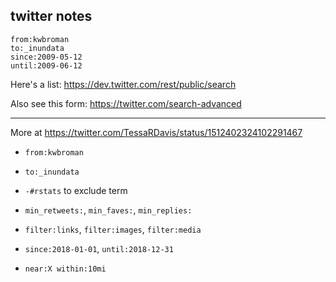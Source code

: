 ## twitter notes

```
from:kwbroman
to:_inundata
since:2009-05-12
until:2009-06-12
```

Here's a list:
<https://dev.twitter.com/rest/public/search>

Also see this form:
<https://twitter.com/search-advanced>


---

More at <https://twitter.com/TessaRDavis/status/1512402324102291467>

- `from:kwbroman`

- `to:_inundata`

- `-#rstats` to exclude term

- `min_retweets:`, `min_faves:`, `min_replies:`

- `filter:links`, `filter:images`, `filter:media`

- `since:2018-01-01`, `until:2018-12-31`

- `near:X within:10mi`
